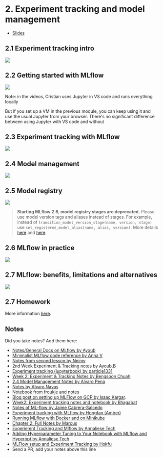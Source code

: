 # 2. Experiment tracking and model management


* [Slides](https://drive.google.com/file/d/1YtkAtOQS3wvY7yts_nosVlXrLQBq5q37/view?usp=sharing)


## 2.1 Experiment tracking intro

<a href="https://www.youtube.com/watch?v=MiA7LQin9c8&list=PL3MmuxUbc_hIUISrluw_A7wDSmfOhErJK">
  <img src="images/thumbnail-2-01.jpg">
</a>



## 2.2 Getting started with MLflow

<a href="https://www.youtube.com/watch?v=cESCQE9J3ZE&list=PL3MmuxUbc_hIUISrluw_A7wDSmfOhErJK">
  <img src="images/thumbnail-2-02.jpg">
</a>

Note: in the videos, Cristian uses Jupyter in VS code and runs everything locally

But if you set up a VM in the previous module, you can keep using it
and use the usual Jupyter from your browser. There's no significant
difference between using Jupyter with VS code and without


## 2.3 Experiment tracking with MLflow

<a href="https://www.youtube.com/watch?v=iaJz-T7VWec&list=PL3MmuxUbc_hIUISrluw_A7wDSmfOhErJK">
  <img src="images/thumbnail-2-03.jpg">
</a>



## 2.4 Model management

<a href="https://www.youtube.com/watch?v=OVUPIX88q88&list=PL3MmuxUbc_hIUISrluw_A7wDSmfOhErJK">
  <img src="images/thumbnail-2-04.jpg">
</a>



## 2.5 Model registry

<a href="https://www.youtube.com/watch?v=TKHU7HAvGH8&list=PL3MmuxUbc_hIUISrluw_A7wDSmfOhErJK">
  <img src="images/thumbnail-2-05.jpg">
</a>

> **Starting MLflow 2.9, model registry stages are deprecated.**
Please use model version tags and aliases instead of stages. For example, instead of `transition_model_version_stage(name, version, stage)` use `set_registered_model_alias(name, alias, version)`. More details [here](https://github.com/mlflow/mlflow/issues/10336) and [here](https://mlflow.org/docs/latest/model-registry.html).

## 2.6 MLflow in practice

<a href="https://www.youtube.com/watch?v=1ykg4YmbFVA&list=PL3MmuxUbc_hIUISrluw_A7wDSmfOhErJK">
  <img src="images/thumbnail-2-06.jpg">
</a>


## 2.7 MLflow: benefits, limitations and alternatives

<a href="https://www.youtube.com/watch?v=Lugy1JPsBRY&list=PL3MmuxUbc_hIUISrluw_A7wDSmfOhErJK">
  <img src="images/thumbnail-2-07.jpg">
</a>


## 2.7 Homework

More information [here](../cohorts/2024/02-experiment-tracking/homework.md).


## Notes

Did you take notes? Add them here:

* [Notes/General Docs on MLflow by Ayoub](https://gist.github.com/Qfl3x/ccff6b0708358c040e437d52af0c2e43)
* [Minimalist MLflow code reference by Anna V](https://github.com/annnvv/mlops_zoomcamp/blob/main/notes/module2_notes_MLflow.md)
* [Notes from second lesson by Neimv](https://gitlab.com/neimv/mlops/-/blob/main/lessons_weeks/notes_2.md)
* [2nd Week Experiment & Tracking notes by Ayoub.B](https://github.com/ayoub-berdeddouch/mlops-journey/blob/main/experiment_tracking_02.md)
* [Experiment tracking (jupyterbook) by particle1331](https://particle1331.github.io/ok-transformer/nb/mlops/03-mlflow.html)
* [Week 2: Experiment & Tracking Notes by Bengsoon Chuah](https://github.com/bengsoon/mlops-zoomcamp/blob/main/02-experiment-tracking/notes/Experiment_Tracking_notes.md)
* [2.4 Model Management Notes by Alvaro Pena](https://github.com/alvarofps/mlops-zoomcamp/blob/main/02-experiment-tracking/my-notes/2.4%20Model%20management.md)
* [Notes by Alvaro Navas](https://github.com/ziritrion/mlopszoomcamp/blob/main/notes/2_experiment.md)
* [Notebook from froukje](https://github.com/froukje/ml-ops-zoomcamp/blob/master/02-experiment-tracking/week02.ipynb) and [notes](https://medium.com/@falbrechtg/getting-started-with-mlflow-tracking-46a0089d6a73)
* [Blog post on setting up MLFlow on GCP by Isaac Kargar](https://kargarisaac.github.io/blog/mlops/data%20engineering/2022/06/15/MLFlow-on-GCP.html).
* [Week2: Experiment tracking notes and notebook by Bhagabat](https://github.com/BPrasad123/MLOps_Zoomcamp/tree/main/Week2)
* [Notes of ML-flow by Jaime Cabrera-Salcedo](https://github.com/jaimeh94/MLOps-Zoomcamp/tree/main/02-experiment-tracking)
* [Experiment tracking with MLflow by Hongfan (Amber)](https://github.com/Muhongfan/MLops/blob/main/02-experiment-tracking/README.md)
* [Running MLflow with Docker and on Minikube](https://open.substack.com/pub/asfandqazi/p/mlflow-on-minikube?r=2o17tf&utm_campaign=post&utm_medium=web)
* [Chapter 2: Full Notes by Marcus](https://github.com/mleiwe/mlops-zoomcamp/blob/Ch2_Marcus/cohorts/2024/02-experiment-tracking/Ch2_notes.md)
* [Experiemnt Tracking and Mlflow by Annaliese Tech](https://github.com/AnnalieseTech/MLOPS_ZOOMCAMP/blob/main/02_EXPERIMENT_TRACKING/EXPERIMENT_TRACKING_NOTES.md)
* [Adding Hyperparameter Tuning to Your Notebook with MLflow and Hyperopt by Annaliese Tech](https://github.com/AnnalieseTech/MLOPS_ZOOMCAMP/blob/main/02_EXPERIMENT_TRACKING/Hyperparameter-Tuning.md)
* [MLFlow setup and Experiment Tracking by Hokfu](https://github.com/Hokfu/MLOps_Zoomcamp_Study/blob/main/02-experiment-tracking/README.md)
* Send a PR, add your notes above this line
